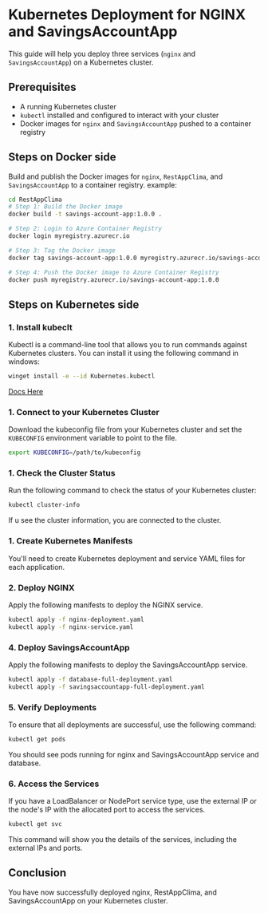 # Kubernetes Deployment for NGINX and SavingsAccountApp

This guide will help you deploy three services (`nginx` and `SavingsAccountApp`) on a Kubernetes cluster.

## Prerequisites

- A running Kubernetes cluster
- `kubectl` installed and configured to interact with your cluster
- Docker images for `nginx` and `SavingsAccountApp` pushed to a container registry

## Steps on Docker side
Build and publish the Docker images for `nginx`, `RestAppClima`, and `SavingsAccountApp` to a container registry.
example:
```bash
cd RestAppClima
# Step 1: Build the Docker image
docker build -t savings-account-app:1.0.0 .

# Step 2: Login to Azure Container Registry
docker login myregistry.azurecr.io

# Step 3: Tag the Docker image
docker tag savings-account-app:1.0.0 myregistry.azurecr.io/savings-account-app:1.0.0

# Step 4: Push the Docker image to Azure Container Registry
docker push myregistry.azurecr.io/savings-account-app:1.0.0
```

## Steps on Kubernetes side

### 1. Install kubeclt
Kubectl is a command-line tool that allows you to run commands against Kubernetes clusters. You can install it using the following command in windows:
```bash
winget install -e --id Kubernetes.kubectl
````


[Docs Here](https://kubernetes.io/docs/tasks/tools/install-kubectl-linux/)

### 1. Connect to your Kubernetes Cluster
Download the kubeconfig file from your Kubernetes cluster and set the `KUBECONFIG` environment variable to point to the file.

```bash
export KUBECONFIG=/path/to/kubeconfig
```

### 1. Check the Cluster Status
Run the following command to check the status of your Kubernetes cluster:

```bash
kubectl cluster-info
```
If u see the cluster information, you are connected to the cluster.


### 1. Create Kubernetes Manifests

You'll need to create Kubernetes deployment and service YAML files for each application.

### 2. Deploy NGINX

Apply the following manifests to deploy the NGINX service.

```bash
kubectl apply -f nginx-deployment.yaml
kubectl apply -f nginx-service.yaml
```

### 4. Deploy SavingsAccountApp
Apply the following manifests to deploy the SavingsAccountApp service.

```bash
kubectl apply -f database-full-deployment.yaml
kubectl apply -f savingsaccountapp-full-deployment.yaml
```
### 5. Verify Deployments
To ensure that all deployments are successful, use the following command:

``` bash
kubectl get pods
```
You should see pods running for nginx and SavingsAccountApp service and database.

### 6. Access the Services
If you have a LoadBalancer or NodePort service type, use the external IP or the node's IP with the allocated port to access the services.

```bash
kubectl get svc
```
This command will show you the details of the services, including the external IPs and ports.

## Conclusion
You have now successfully deployed nginx, RestAppClima, and SavingsAccountApp on your Kubernetes cluster.